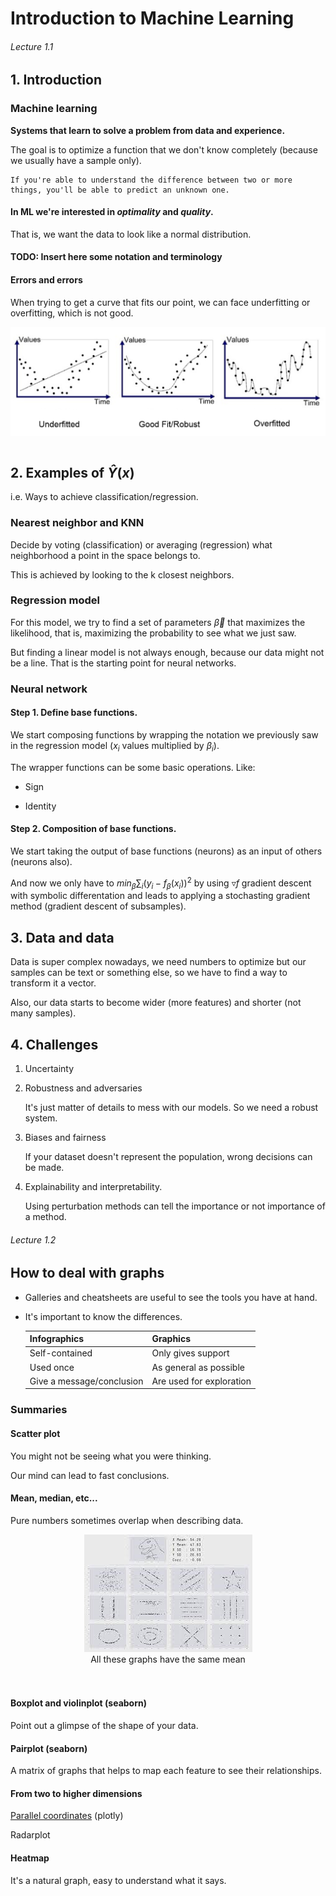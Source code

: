 # Introduction to Machine Learning

###### Lecture 1.1

## 1. Introduction

### Machine learning

**Systems that learn to solve a problem from data and experience.**

The goal is to optimize a function that we don't know completely (because we usually have a sample only).

    If you're able to understand the difference between two or more things, you'll be able to predict an unknown one.


#### In ML we're interested in *optimality* and *quality*.

That is, we want the data to look like a normal distribution.

#### TODO: Insert here some notation and terminology

#### Errors and errors

When trying to get a curve that fits our point, we can face underfitting or overfitting, which is not good.

<div align = "center">
    <img align='center' src="https://github.com/LuisR-jpg/MUFRAMEX/blob/main/data/Fitting.png?raw=true"/>
    <br></br>
</div>

## 2. Examples of $\hat{Y}(x)$

i.e. Ways to achieve classification/regression.

### Nearest neighbor and KNN

Decide by voting (classification) or averaging (regression) what neighborhood a point in the space belongs to.

This is achieved by looking to the k closest neighbors.

### Regression model

For this model, we try to find a set of parameters $\vec{\beta}$ that maximizes the likelihood, that is, maximizing the probability to see what we just saw.

But finding a linear model is not always enough, because our data might not be a line. That is the starting point for neural networks.

### Neural network

#### Step 1. Define base functions.

We start composing functions by wrapping the notation we previously saw in the regression model ($x_i$ values multiplied by $\beta_i$).

The wrapper functions can be some basic operations. Like:

- Sign

- Identity

#### Step 2. Composition of base functions.

We start taking the output of base functions (neurons) as an input of others (neurons also).

And now we only have to $min_\beta\sum_i(y_i-f_\beta(x_i))^2$ by using $\triangledown f$ gradient descent with symbolic differentation and leads to applying a stochasting gradient method (gradient descent of subsamples).

## 3. Data and data

Data is super complex nowadays, we need numbers to optimize but our samples can be text or something else, so we have to find a way to transform it a vector.

Also, our data starts to become wider (more features) and shorter (not many samples).

## 4. Challenges

1. Uncertainty

2. Robustness and adversaries

    It's just matter of details to mess with our models. So we need a robust system.

3. Biases and fairness 

    If your dataset doesn't represent the population, wrong decisions can be made. 

4. Explainability and interpretability.

    Using perturbation methods can tell the importance or not importance of a method.

###### Lecture 1.2

## How to deal with graphs

- Galleries and cheatsheets are useful to see the tools you have at hand.

- It's important to know the differences.

    |Infographics               |Graphics                   |
    |---------------------------|---------------------------|
    |Self-contained             |Only gives support         |
    |Used once                  |As general as possible     |
    |Give a message/conclusion  |Are used for exploration   |

### Summaries

#### Scatter plot

You might not be seeing what you were thinking.

Our mind can lead to fast conclusions.

#### Mean, median, etc...

Pure numbers sometimes overlap when describing data.

<div align = "center">
    <img src="https://github.com/LuisR-jpg/MUFRAMEX/blob/main/data/EquivalentGraphics.jpeg?raw=true"/>
    <br>    
    All these graphs have the same mean
</div>
<br></br>

#### Boxplot and violinplot (seaborn)

Point out a glimpse of the shape of your data.

#### Pairplot (seaborn)

A matrix of graphs that helps to map each feature to see their relationships.

#### From two to higher dimensions

[Parallel coordinates](https://syntagmatic.github.io/parallel-coordinates/) (plotly)

Radarplot

#### Heatmap

It's a natural graph, easy to understand what it says.